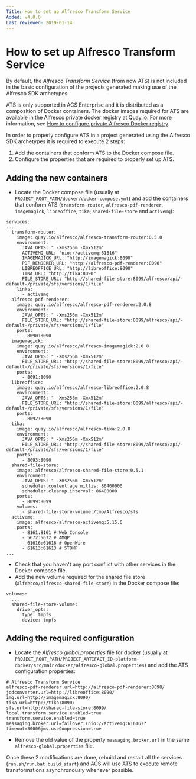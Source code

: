 ```yaml
---
Title: How to set up Alfresco Transform Service
Added: v4.0.0
Last reviewed: 2019-01-14
---
```

# How to set up Alfresco Transform Service

By default, the _Alfresco Transform Service_ (from now ATS) is not included in the basic configuration of the projects generated making use of the Alfresco 
SDK archetypes. 

ATS is only supported in ACS Enterprise and it is distributed as a composition of Docker containers. The docker images required for ATS are available in the 
Alfresco private docker registry at [Quay.io](https://quay.io/). For more information, see [How to configure private Alfresco Docker registry](enterprise-docker-registry.md).

In order to properly configure ATS in a project generated using the Alfresco SDK archetypes it is required to execute 2 steps:
1. Add the containers that conform ATS to the Docker compose file.
2. Configure the properties that are required to properly set up ATS.

## Adding the new containers

* Locate the Docker compose file (usually at `PROJECT_ROOT_PATH/docker/docker-compose.yml`) and add the containers that conform ATS (`transform-router`, 
`alfresco-pdf-renderer`, `imagemagick`, `libreoffice`, `tika`, `shared-file-store` and `activemq`):

```
services:
...
  transform-router:
    image: quay.io/alfresco/alfresco-transform-router:0.5.0
    environment:
      JAVA_OPTS: " -Xms256m -Xmx512m"
      ACTIVEMQ_URL: "nio://activemq:61616"
      IMAGEMAGICK_URL: "http://imagemagick:8090"
      PDF_RENDERER_URL: "http://alfresco-pdf-renderer:8090"
      LIBREOFFICE_URL: "http://libreoffice:8090"
      TIKA_URL: "http://tika:8090"
      FILE_STORE_URL: "http://shared-file-store:8099/alfresco/api/-default-/private/sfs/versions/1/file"
    links:
      - activemq
  alfresco-pdf-renderer:
    image: quay.io/alfresco/alfresco-pdf-renderer:2.0.8
    environment:
      JAVA_OPTS: " -Xms256m -Xmx512m"
      FILE_STORE_URL: "http://shared-file-store:8099/alfresco/api/-default-/private/sfs/versions/1/file"
    ports:
      - 8090:8090
  imagemagick:
    image: quay.io/alfresco/alfresco-imagemagick:2.0.8
    environment:
      JAVA_OPTS: " -Xms256m -Xmx512m"
      FILE_STORE_URL: "http://shared-file-store:8099/alfresco/api/-default-/private/sfs/versions/1/file"
    ports:
      - 8091:8090
  libreoffice:
    image: quay.io/alfresco/alfresco-libreoffice:2.0.8
    environment:
      JAVA_OPTS: " -Xms256m -Xmx512m"
      FILE_STORE_URL: "http://shared-file-store:8099/alfresco/api/-default-/private/sfs/versions/1/file"
    ports:
      - 8092:8090
  tika:
    image: quay.io/alfresco/alfresco-tika:2.0.8
    environment:
      JAVA_OPTS: " -Xms256m -Xmx512m"
      FILE_STORE_URL: "http://shared-file-store:8099/alfresco/api/-default-/private/sfs/versions/1/file"
    ports:
      - 8093:8090
  shared-file-store:
    image: alfresco/alfresco-shared-file-store:0.5.1
    environment:
      JAVA_OPTS: " -Xms256m -Xmx512m"
      scheduler.content.age.millis: 86400000
      scheduler.cleanup.interval: 86400000
    ports:
      - 8099:8099
    volumes:
      - shared-file-store-volume:/tmp/Alfresco/sfs
  activemq:
    image: alfresco/alfresco-activemq:5.15.6
    ports:
      - 8161:8161 # Web Console
      - 5672:5672 # AMQP
      - 61616:61616 # OpenWire
      - 61613:61613 # STOMP
...
```

* Check that you haven't any port conflict with other services in the Docker compose file.
* Add the new volume required for the shared file store (`alfresco/alfresco-shared-file-store`) in the Docker compose file:

```
volumes:
  ...
  shared-file-store-volume:
    driver_opts:
      type: tmpfs
      device: tmpfs
```

## Adding the required configuration

* Locate the _Alfresco global properties_ file for docker (usually at `PROJECT_ROOT_PATH/PROJECT_ARTIFACT_ID-platform-docker/src/main/docker/alfresco-global.properties`) 
and add the ATS configuration properties:

```
# Alfresco Transform Service
alfresco-pdf-renderer.url=http://alfresco-pdf-renderer:8090/
jodconverter.url=http://libreoffice:8090/
img.url=http://imagemagick:8090/
tika.url=http://tika:8090/
sfs.url=http://shared-file-store:8099/
local.transform.service.enabled=true
transform.service.enabled=true
messaging.broker.url=failover:(nio://activemq:61616)?timeout=3000&jms.useCompression=true
```

* Remove the old value of the property `messaging.broker.url` in the same `alfresco-global.properties` file.

Once these 2 modifications are done, rebuild and restart all the services (`run.sh/run.bat build_start`) and ACS will use ATS to execute remote transformations 
asynchronously whenever possible.


